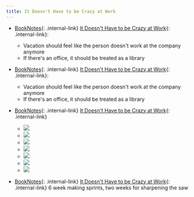 ```yaml
---
title: It Doesn't Have to be Crazy at Work
---
```



- [BookNotes](/booknotes){: .internal-link} [It Doesn't Have to be Crazy at Work](/it-doesn't-have-to-be-crazy-at-work){: .internal-link}:
    - Vacation should feel like the person doesn't work at the company anymore
    - If there's an office, it should be treated as a library


- [BookNotes](/booknotes){: .internal-link} [It Doesn't Have to be Crazy at Work](/it-doesn't-have-to-be-crazy-at-work){: .internal-link}:
    - Vacation should feel like the person doesn't work at the company anymore
    - If there's an office, it should be treated as a library
- [BookNotes](/booknotes){: .internal-link} [It Doesn't Have to be Crazy at Work](/it-doesn't-have-to-be-crazy-at-work){: .internal-link}
    - ![](https://firebasestorage.googleapis.com/v0/b/firescript-577a2.appspot.com/o/imgs%2Fapp%2FDoomHammer%2FuDa8H4QFD2.png?alt=media&token=bf7e7792-317e-4882-bab4-68666ca34337)
    - ![](https://firebasestorage.googleapis.com/v0/b/firescript-577a2.appspot.com/o/imgs%2Fapp%2FDoomHammer%2FDrSX0Xhhhg.png?alt=media&token=caef3d45-f1e9-4f6d-aa7c-c2cd0b6509fc)
    - ![](https://firebasestorage.googleapis.com/v0/b/firescript-577a2.appspot.com/o/imgs%2Fapp%2FDoomHammer%2FxTpOGfDhYQ.png?alt=media&token=16336e1c-1179-48d3-ac96-93a17fc8765e)
    - ![](https://firebasestorage.googleapis.com/v0/b/firescript-577a2.appspot.com/o/imgs%2Fapp%2FDoomHammer%2FRzvdgKSnXS.png?alt=media&token=7f565811-860f-49ae-9fa5-8dbd12e6bd1c)
    - ![](https://firebasestorage.googleapis.com/v0/b/firescript-577a2.appspot.com/o/imgs%2Fapp%2FDoomHammer%2Fs6vYpKXVav.png?alt=media&token=b65e38be-b587-4f3b-ae2a-c74b136ee951)
    - ![](https://firebasestorage.googleapis.com/v0/b/firescript-577a2.appspot.com/o/imgs%2Fapp%2FDoomHammer%2FZ8VG__bZkB.png?alt=media&token=091f8df4-94c7-45ef-b5a8-2bba5d96a400)
    - ![](https://firebasestorage.googleapis.com/v0/b/firescript-577a2.appspot.com/o/imgs%2Fapp%2FDoomHammer%2FXti0q2cCxa.png?alt=media&token=c71dc5cf-f237-4ec0-b741-411b07c3dd53)


- [BookNotes](/booknotes){: .internal-link} [It Doesn't Have to be Crazy at Work](/it-doesn't-have-to-be-crazy-at-work){: .internal-link} 6 week making sprints, two weeks for sharpening the saw


